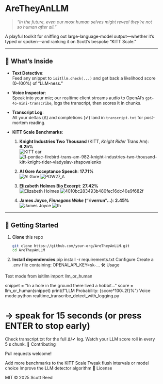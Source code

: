 # AreTheyAnLLM

> *“In the future, even our most human selves might reveal they’re not so human after all.”*

A playful toolkit for sniffing out large-language-model output—whether it’s typed or spoken—and ranking it on Scott’s bespoke “KITT Scale.”

---

## 🚀 What’s Inside

- **Text Detective**:  
  Feed any snippet to `isitllm.check(...)` and get back a likelihood score (0–100%) of “LLM-ness.”

- **Voice Inspector**:  
  Speak into your mic; our realtime client streams audio to OpenAI’s `gpt-4o-mini-transcribe`, logs the transcript, then scores it in chunks.

- **Transcript Log**:  
  All your deltas (Δ) and completions (✔) land in `transcript.txt` for post-mortem reading.

- **KITT Scale Benchmarks**:  
  1. **Knight Industries Two Thousand** (KITT, _Knight Rider_ Trans Am): **6.25%**  
     ![KITT car](image0)  ![1-pontiac-firebird-trans-am-982-knight-industries-two-thousand-kitt-knight-rider-vladyslav-shapovalenko](https://github.com/user-attachments/assets/50d8e290-3936-4094-8f98-b983b4a0cdce)

  2. **Al Gore Acceptance Speech**: **17.71%**  
     ![Al Gore](image1)  ![POW27_A](https://github.com/user-attachments/assets/1e032170-d5d9-4409-a1e6-bb58c39df63e)

  3. **Elizabeth Holmes Bio Excerpt**: **27.42%**  
     ![Elizabeth Holmes](image2)  ![4010bc283493b480fec16dc40e9f682f](https://github.com/user-attachments/assets/841a7863-b149-48d6-830b-7a5a8b403fd5)

  4. **James Joyce, *Finnegans Wake* (“riverrun”…)**: **2.45%**  
     ![James Joyce](image3)  ![th](https://github.com/user-attachments/assets/0cf42037-23ae-4163-ba04-e84592bd7eec)


---

## 📖 Getting Started

1. **Clone** this repo  
   ```bash
   git clone https://github.com/your-org/AreTheyAnLLM.git
   cd AreTheyAnLLM
2. **Install dependencies**
pip install -r requirements.txt
Configure
Create a .env file containing:
OPENAI_API_KEY=sk-...
🛠️ Usage

Text mode
from isitllm import llm_or_human

snippet = "In a hole in the ground there lived a hobbit..."
score = llm_or_human(snippet)
print(f"LLM Probability: {score*100:.2f}%")
Voice mode
python realtime_transcribe_detect_with_logging.py
# → speak for 15 seconds (or press ENTER to stop early)
Check transcript.txt for the full Δ/✔ log.
Watch your LLM score roll in every 5 s chunk.
🤝 Contributing

Pull requests welcome!

Add more benchmarks to the KITT Scale
Tweak flush intervals or model choice
Improve the LLM detector algorithm
📜 License

MIT © 2025 Scott Reed


